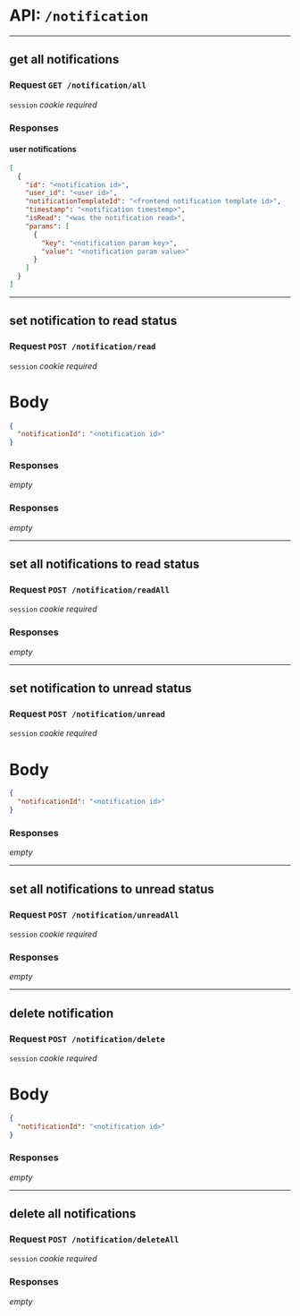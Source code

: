 # API: `/notification`

---
## get all notifications

### Request `GET /notification/all`

`session` _cookie required_

### Responses

#### user notifications
```json
[
  {
    "id": "<notification id>",
    "user_id": "<user id>",
    "notificationTemplateId": "<frontend notification template id>",
    "timestamp": "<notification timestemp>",
    "isRead": "<was the notification read>",
    "params": [
      {
        "key": "<notification param key>",
        "value": "<notification param value>"
      }
    ]
  }
]
```

---
## set notification to read status

### Request `POST /notification/read`

`session` _cookie required_

# Body

```json
{
  "notificationId": "<notification id>"
}
```

### Responses

_empty_

### Responses

_empty_

---
## set all notifications to read status

### Request `POST /notification/readAll`

`session` _cookie required_

### Responses

_empty_

---
## set notification to unread status

### Request `POST /notification/unread`

`session` _cookie required_

# Body

```json
{
  "notificationId": "<notification id>"
}
```

### Responses

_empty_

---
## set all notifications to unread status

### Request `POST /notification/unreadAll`

`session` _cookie required_

### Responses

_empty_

---
## delete notification

### Request `POST /notification/delete`

`session` _cookie required_

# Body

```json
{
  "notificationId": "<notification id>"
}
```

### Responses

_empty_

---
## delete all notifications

### Request `POST /notification/deleteAll`

`session` _cookie required_

### Responses

_empty_